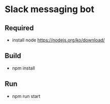 # Slack messaging bot

## Required

- install node <https://nodejs.org/ko/download/>  

## Build

- npm install

## Run

- npm run start

